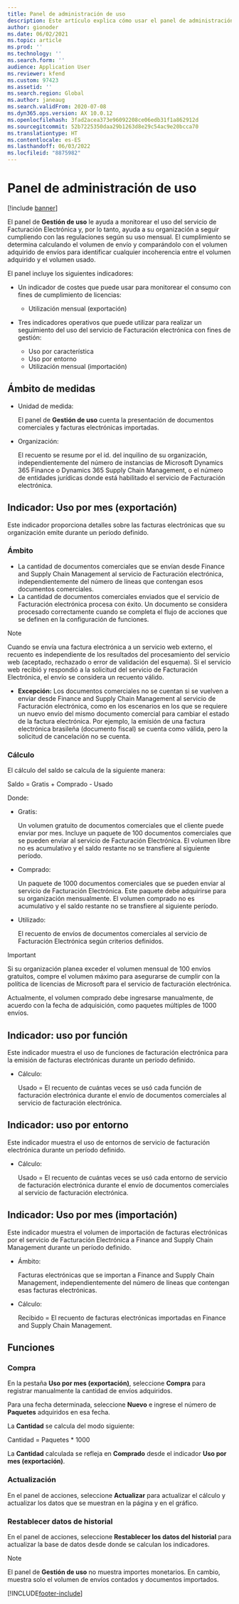 ```yaml
---
title: Panel de administración de uso
description: Este artículo explica cómo usar el panel de administración de uso para monitorear el uso del servicio de Facturación Electrónica y seguir cumpliendo con las regulaciones.
author: gionoder
ms.date: 06/02/2021
ms.topic: article
ms.prod: ''
ms.technology: ''
ms.search.form: ''
audience: Application User
ms.reviewer: kfend
ms.custom: 97423
ms.assetid: ''
ms.search.region: Global
ms.author: janeaug
ms.search.validFrom: 2020-07-08
ms.dyn365.ops.version: AX 10.0.12
ms.openlocfilehash: 3fad2acea373e96092208ce06edb31f1a862912d
ms.sourcegitcommit: 52b7225350daa29b1263d8e29c54ac9e20bcca70
ms.translationtype: HT
ms.contentlocale: es-ES
ms.lasthandoff: 06/03/2022
ms.locfileid: "8875982"
---
```

# <a name="usage-management-dashboard"></a>Panel de administración de uso

[!include [banner](../includes/banner.md)]

El panel de **Gestión de uso** le ayuda a monitorear el uso del servicio de Facturación Electrónica y, por lo tanto, ayuda a su organización a seguir cumpliendo con las regulaciones según su uso mensual. El cumplimiento se determina calculando el volumen de envío y comparándolo con el volumen adquirido de envíos para identificar cualquier incoherencia entre el volumen adquirido y el volumen usado.

El panel incluye los siguientes indicadores:

- Un indicador de costes que puede usar para monitorear el consumo con fines de cumplimiento de licencias:

    - Utilización mensual (exportación)

- Tres indicadores operativos que puede utilizar para realizar un seguimiento del uso del servicio de Facturación electrónica con fines de gestión:

    - Uso por característica
    - Uso por entorno
    - Utilización mensual (importación)

## <a name="measurement-scope"></a>Ámbito de medidas

- Unidad de medida: 

    El panel de **Gestión de uso** cuenta la presentación de documentos comerciales y facturas electrónicas importadas.

- Organización: 

    El recuento se resume por el id. del inquilino de su organización, independientemente del número de instancias de Microsoft Dynamics 365 Finance o Dynamics 365 Supply Chain Management, o el número de entidades jurídicas donde está habilitado el servicio de Facturación electrónica.


## <a name="indicator-usage-per-month-export"></a>Indicador: Uso por mes (exportación)

Este indicador proporciona detalles sobre las facturas electrónicas que su organización emite durante un período definido.

### <a name="scope"></a>Ámbito
- La cantidad de documentos comerciales que se envían desde Finance and Supply Chain Management al servicio de Facturación electrónica, independientemente del número de líneas que contengan esos documentos comerciales.
- La cantidad de documentos comerciales enviados que el servicio de Facturación electrónica procesa con éxito. Un documento se considera procesado correctamente cuando se completa el flujo de acciones que se definen en la configuración de funciones.

> [!NOTE]
> Cuando se envía una factura electrónica a un servicio web externo, el recuento es independiente de los resultados del procesamiento del servicio web (aceptado, rechazado o error de validación del esquema). Si el servicio web recibió y respondió a la solicitud del servicio de Facturación Electrónica, el envío se considera un recuento válido.

- **Excepción:** Los documentos comerciales no se cuentan si se vuelven a enviar desde Finance and Supply Chain Management al servicio de Facturación electrónica, como en los escenarios en los que se requiere un nuevo envío del mismo documento comercial para cambiar el estado de la factura electrónica. Por ejemplo, la emisión de una factura electrónica brasileña (documento fiscal) se cuenta como válida, pero la solicitud de cancelación no se cuenta.


### <a name="calculation"></a>Cálculo

El cálculo del saldo se calcula de la siguiente manera:

Saldo = Gratis + Comprado - Usado

Donde:

- Gratis:
  
    Un volumen gratuito de documentos comerciales que el cliente puede enviar por mes. Incluye un paquete de 100 documentos comerciales que se pueden enviar al servicio de Facturación Electrónica. El volumen libre no es acumulativo y el saldo restante no se transfiere al siguiente período.
  
- Comprado:
  
    Un paquete de 1000 documentos comerciales que se pueden enviar al servicio de Facturación Electrónica. Este paquete debe adquirirse para su organización mensualmente. El volumen comprado no es acumulativo y el saldo restante no se transfiere al siguiente período.
  
- Utilizado: 

    El recuento de envíos de documentos comerciales al servicio de Facturación Electrónica según criterios definidos.
   
> [!IMPORTANT]
> Si su organización planea exceder el volumen mensual de 100 envíos gratuitos, compre el volumen máximo para asegurarse de cumplir con la política de licencias de Microsoft para el servicio de facturación electrónica.
>
> Actualmente, el volumen comprado debe ingresarse manualmente, de acuerdo con la fecha de adquisición, como paquetes múltiples de 1000 envíos.

## <a name="indicator-usage-by-feature"></a>Indicador: uso por función

Este indicador muestra el uso de funciones de facturación electrónica para la emisión de facturas electrónicas durante un período definido.

- Cálculo:
  
    Usado = El recuento de cuántas veces se usó cada función de facturación electrónica durante el envío de documentos comerciales al servicio de facturación electrónica.

## <a name="indicator-usage-by-environment"></a>Indicador: uso por entorno

Este indicador muestra el uso de entornos de servicio de facturación electrónica durante un período definido.

- Cálculo:
    
    Usado = El recuento de cuántas veces se usó cada entorno de servicio de facturación electrónica durante el envío de documentos comerciales al servicio de facturación electrónica.

## <a name="indicator-usage-per-month-import"></a>Indicador: Uso por mes (importación)

Este indicador muestra el volumen de importación de facturas electrónicas por el servicio de Facturación Electrónica a Finance and Supply Chain Management durante un período definido.

- Ámbito:

    Facturas electrónicas que se importan a Finance and Supply Chain Management, independientemente del número de líneas que contengan esas facturas electrónicas.

- Cálculo:

    Recibido = El recuento de facturas electrónicas importadas en Finance and Supply Chain Management.

## <a name="functions"></a>Funciones
### <a name="purchase"></a>Compra

En la pestaña **Uso por mes (exportación)**, seleccione **Compra** para registrar manualmente la cantidad de envíos adquiridos.

Para una fecha determinada, seleccione **Nuevo** e ingrese el número de **Paquetes** adquiridos en esa fecha.

La **Cantidad** se calcula del modo siguiente:

Cantidad = Paquetes * 1000

La **Cantidad** calculada se refleja en **Comprado** desde el indicador **Uso por mes (exportación)**.

### <a name="update"></a>Actualización

En el panel de acciones, seleccione **Actualizar** para actualizar el cálculo y actualizar los datos que se muestran en la página y en el gráfico.

### <a name="reset-history-data"></a>Restablecer datos de historial

En el panel de acciones, seleccione **Restablecer los datos del historial** para actualizar la base de datos desde donde se calculan los indicadores.




> [!NOTE]
> El panel de **Gestión de uso** no muestra importes monetarios. En cambio, muestra solo el volumen de envíos contados y documentos importados.

[!INCLUDE[footer-include](../../includes/footer-banner.md)]
